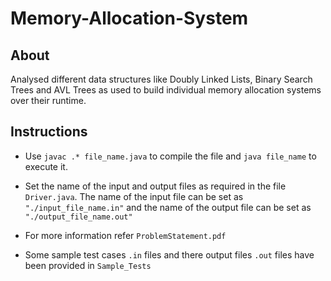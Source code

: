 # Memory-Allocation-System

## About
Analysed different data structures like Doubly Linked Lists, Binary Search Trees and AVL Trees as used to build individual memory allocation systems over their runtime.

## Instructions
* Use `javac .* file_name.java` to compile the file and `java file_name` to execute it.

* Set the name of the input and output files as required in the file `Driver.java`.
The name of the input file can be set as `"./input_file_name.in"` and the name of the output file can be set as `"./output_file_name.out"`

* For more information refer `ProblemStatement.pdf`
* Some sample test cases `.in` files and there output files `.out` files have been provided in `Sample_Tests`